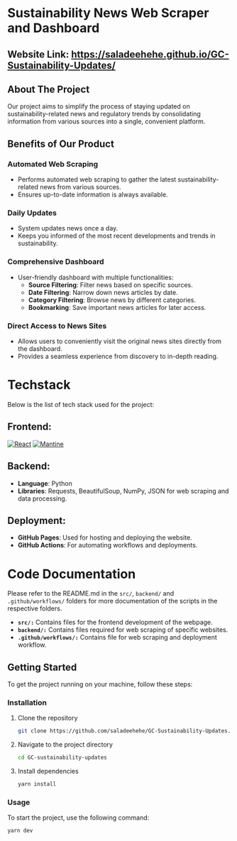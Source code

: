 # Sustainability News Web Scraper and Dashboard
## Website Link: https://saladeehehe.github.io/GC-Sustainability-Updates/
## About The Project
Our project aims to simplify the process of staying updated on sustainability-related news and regulatory trends by consolidating information from various sources into a single, convenient platform.

## Benefits of Our Product

### Automated Web Scraping
- Performs automated web scraping to gather the latest sustainability-related news from various sources.
- Ensures up-to-date information is always available.

### Daily Updates
- System updates news once a day.
- Keeps you informed of the most recent developments and trends in sustainability.

### Comprehensive Dashboard
- User-friendly dashboard with multiple functionalities:
  - **Source Filtering**: Filter news based on specific sources.
  - **Date Filtering**: Narrow down news articles by date.
  - **Category Filtering**: Browse news by different categories.
  - **Bookmarking**: Save important news articles for later access.

### Direct Access to News Sites
- Allows users to conveniently visit the original news sites directly from the dashboard.
- Provides a seamless experience from discovery to in-depth reading.

# Techstack

Below is the list of tech stack used for the project:

## Frontend:

[![React][React.js]][React-url]
[![Mantine][Mantine]][Mantine-url]

## Backend:

- **Language**: Python
- **Libraries**: Requests, BeautifulSoup, NumPy, JSON for web scraping and data processing.

## Deployment:
- **GitHub Pages**: Used for hosting and deploying the website.
- **GitHub Actions**: For automating workflows and deployments.

# Code Documentation 
Please refer to the README.md in the `src/`, `backend/` and `.github/workflows/` folders for more documentation of the scripts in the respective folders.
- **`src/:`** Contains files for the frontend development of the webpage. 
- **`backend/:`** Contains files required for web scraping of specific websites.
- **`.github/workflows/:`** Contains file for web scraping and deployment workflow.

<!-- GETTING STARTED -->
## Getting Started

To get the project running on your machine, follow these steps: 

### Installation
1. Clone the repository
   ```sh
   git clone https://github.com/saladeehehe/GC-Sustainability-Updates.git
   ```

2. Navigate to the project directory
   ```sh
   cd GC-sustainability-updates
   ```
3. Install dependencies
   ```sh
   yarn install
   ```
### **Usage**
To start the project, use the following command:

```sh
yarn dev
```


<!-- MARKDOWN LINKS & IMAGES -->
[React.js]: https://img.shields.io/badge/React-20232A?style=for-the-badge&logo=react&logoColor=61DAFB
[React-url]: https://reactjs.org/
[Mantine]: https://img.shields.io/badge/Mantine-ffffff?style=for-the-badge&logo=Mantine&logoColor=339af0
[Mantine-url]: https://mantine.dev/

